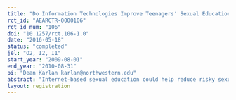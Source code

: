 ```yaml
---
title: "Do Information Technologies Improve Teenagers' Sexual Education? Evidence from a Randomized Evaluation in Colombia"
rct_id: "AEARCTR-0000106"
rct_id_num: "106"
doi: "10.1257/rct.106-1.0"
date: "2016-05-18"
status: "completed"
jel: "O2, I2, I1"
start_year: "2009-08-01"
end_year: "2010-08-31"
pi: "Dean Karlan karlan@northwestern.edu"
abstract: "Internet-based sexual education could help reduce risky sexual behavior among adolescents. Across public junior high schools in 21 Colombian cities, we conducted a randomized evaluation of a mandatory six-month internet-based sexual education course. Six months after finishing the course, we find a 0.4 standard deviation improvement in knowledge, a 0.2 standard deviation improvement in attitudes, and a nine percentage point increase in likelihood of redeeming vouchers for condoms. We find no evidence of spillovers to control classrooms within treatment schools, although treatment effects are enhanced when a larger share of a student's friends also takes the course."
layout: registration
---
```


